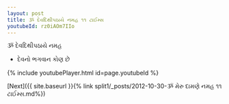 ```yaml
---
layout: post
title: ૐ દેવદિથીપઠાયે નમહ ૧૧ ટાઈમ્સ
youtubeId: rz0iAOm7IIo
---
```

 
 
 ૐ દેવદિથીપઠાયે નમહ  
 
 -  દેવનો ભગવાન કોણ છે 
 
  
 
  
 
 
 
 
 
 


{% include youtubePlayer.html id=page.youtubeId %}
 
[Next]({{ site.baseurl }}{% link  split1/_posts/2012-10-30-ૐ મેરુ દામણે નમહ ૧૧ ટાઈમ્સ.md%})
 
